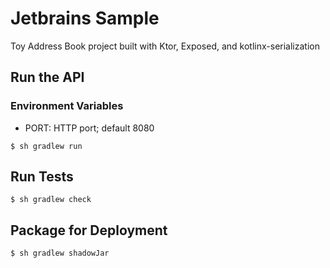 # Jetbrains Sample

Toy Address Book project built with Ktor, Exposed, and kotlinx-serialization

## Run the API

### Environment Variables

- PORT: HTTP port; default 8080

```shell
$ sh gradlew run
```

## Run Tests

```shell
$ sh gradlew check
```

## Package for Deployment

```shell
$ sh gradlew shadowJar
```